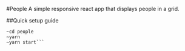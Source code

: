 #People
A simple responsive react app that displays people in a grid.

##Quick setup guide
```~git clone https://github.com/JohnathanWeisner/people.git
~cd people
~yarn
~yarn start```

